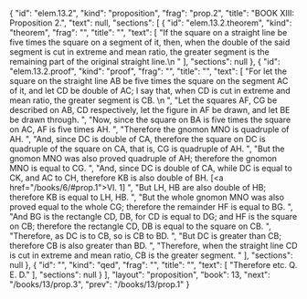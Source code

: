 {
  "id": "elem.13.2",
  "kind": "proposition",
  "frag": "prop.2",
  "title": "BOOK XIII: Proposition 2.",
  "text": null,
  "sections": [
    {
      "id": "elem.13.2.theorem",
      "kind": "theorem",
      "frag": "",
      "title": "",
      "text": [
        "If the square on a straight line be five times the square on a segment of it, then, when the double of the said segment is cut in extreme and mean ratio, the greater segment is the remaining part of the original straight line.\n      "
      ],
      "sections": null
    },
    {
      "id": "elem.13.2.proof",
      "kind": "proof",
      "frag": "",
      "title": "",
      "text": [
        "For let the square on the straight line AB be five times the square on the segment AC of it, and let CD be double of AC; I say that, when CD is cut in extreme and mean ratio, the greater segment is CB. \n      ",
        "Let the squares AF, CG be described on AB, CD respectively, let the figure in AF be drawn, and let BE be drawn through. ",
        "Now, since the square on BA is five times the square on AC, AF is five times AH. ",
        "Therefore the gnomon MNO is quadruple of AH. ",
        "And, since DC is double of CA, therefore the square on DC is quadruple of the square on CA, that is, CG is quadruple of AH. ",
        "But the gnomon MNO was also proved quadruple of AH; therefore the gnomon MNO is equal to CG. ",
        "And, since DC is double of CA, while DC is equal to CK, and AC to CH, therefore KB is also double of BH. [<a href=\"/books/6/#prop.1\">VI. 1</a>] ",
        "But LH, HB are also double of HB; therefore KB is equal to LH, HB. ",
        "But the whole gnomon MNO was also proved equal to the whole CG; therefore the remainder HF is equal to BG. ",
        "And BG is the rectangle CD, DB, for CD is equal to DG; and HF is the square on CB; therefore the rectangle CD, DB is equal to the square on CB. ",
        "Therefore, as DC is to CB, so is CB to BD. ",
        "But DC is greater than CB; therefore CB is also greater than BD. ",
        "Therefore, when the straight line CD is cut in extreme and mean ratio, CB is the greater segment. "
      ],
      "sections": null
    },
    {
      "id": "",
      "kind": "qed",
      "frag": "",
      "title": "",
      "text": [
        "Therefore etc. Q. E. D."
      ],
      "sections": null
    }
  ],
  "layout": "proposition",
  "book": 13,
  "next": "/books/13/prop.3",
  "prev": "/books/13/prop.1"
}
